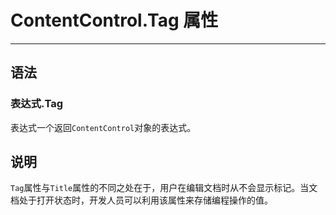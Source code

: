 # ContentControl.Tag 属性
            
---

## 语法

### 表达式.Tag

表达式一个返回`ContentControl`对象的表达式。

## 说明

`Tag`属性与`Title`属性的不同之处在于，用户在编辑文档时从不会显示标记。当文档处于打开状态时，开发人员可以利用该属性来存储编程操作的值。
